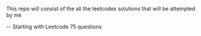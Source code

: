 This repo will consist of the all the leetcodes solutions that will be attempted by me 

-- Starting with Leetcode 75 questions